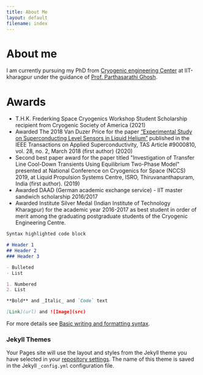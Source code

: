 ```yaml
---
title: About Me
layout: default
filename: index
--- 
```


# About me

I am currently pursuing my PhD from [Cryogenic engineering Center](http://www.iitkgp.ac.in/department/CR) at IIT-kharagpur under the guidance of [Prof. Parthasarathi Ghosh](http://www.iitkgp.ac.in/department/CR/faculty/cr-psghosh#resp-tab4).

# Awards

* T.H.K. Frederking Space Cryogenics Workshop Student Scholarship recipient from Cryogenic Society of America (2021)
* Awarded The 2018 Van Duzer Price for the paper [“Experimental Study on Superconducting Level Sensors in Liquid Helium”](https://ieeecsc.org/awards/van-duzer-prize-award) published in the IEEE Transactions on Applied Superconductivity, TAS Article #9000810, vol. 28, no. 2, March 2018 (first author) (2020)
* Second best paper award for the paper titled "Investigation of Transfer Line Cool-Down Transients Using Equilibrium Two-Phase Model" presented at National Conference on Cryogenics for Space (NCCS) 2019, at Liquid Propulsion Systems Centre, ISRO, Thiruvananthapuram, India (first author). (2019)
* Awarded DAAD (German academic exchange service) - IIT master sandwich scholarship 2016/2017
* Awarded Institute Silver Medal (Indian Institute of Technology Kharagpur) for the academic year 2016-2017 as best student in order of merit among the graduating postgraduate students of the Cryogenic Engineering Centre.


```markdown
Syntax highlighted code block

# Header 1
## Header 2
### Header 3

- Bulleted
- List

1. Numbered
2. List

**Bold** and _Italic_ and `Code` text

[Link](url) and ![Image](src)
```

For more details see [Basic writing and formatting syntax](https://docs.github.com/en/github/writing-on-github/getting-started-with-writing-and-formatting-on-github/basic-writing-and-formatting-syntax).

### Jekyll Themes

Your Pages site will use the layout and styles from the Jekyll theme you have selected in your [repository settings](https://github.com/keerthirajkunniyoor/keerthirajkunniyoor/settings/pages). The name of this theme is saved in the Jekyll `_config.yml` configuration file.
